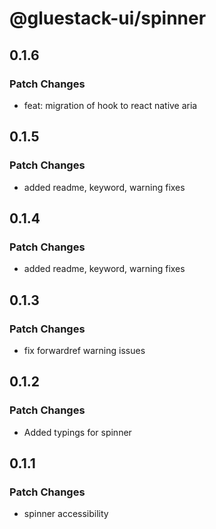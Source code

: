 # @gluestack-ui/spinner

## 0.1.6

### Patch Changes

- feat: migration of hook to react native aria

## 0.1.5

### Patch Changes

- added readme, keyword, warning fixes

## 0.1.4

### Patch Changes

- added readme, keyword, warning fixes

## 0.1.3

### Patch Changes

- fix forwardref warning issues

## 0.1.2

### Patch Changes

- Added typings for spinner

## 0.1.1

### Patch Changes

- spinner accessibility

